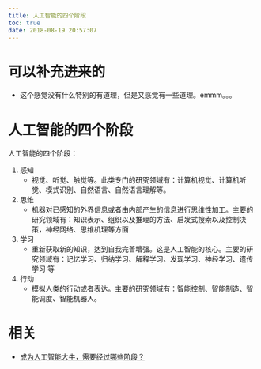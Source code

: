 ```yaml
---
title: 人工智能的四个阶段
toc: true
date: 2018-08-19 20:57:07
---
```

# 可以补充进来的

- 这个感觉没有什么特别的有道理，但是又感觉有一些道理。emmm。。。

# 人工智能的四个阶段


人工智能的四个阶段：

1. 感知
    - 视觉、听觉、触觉等。此类专门的研究领域有：计算机视觉、计算机听觉、模式识别、自然语言、自然语言理解等。
2. 思维
    - 机器对已感知的外界信息或者由内部产生的信息进行思维性加工。主要的研究领域有：知识表示、组织以及推理的方法、启发式搜索以及控制决策，神经网络、思维机理等方面
3. 学习
    - 重新获取新的知识，达到自我完善增强。这是人工智能的核心。主要的研究领域有：记忆学习、归纳学习、解释学习、发现学习、神经学习、遗传学习 等
4. 行动
    - 模拟人类的行动或者表达。主要的研究领域有：智能控制、智能制造、智能调度、智能机器人。




# 相关

- [成为人工智能大牛，需要经过哪些阶段？](https://zhuanlan.zhihu.com/p/29595944)
